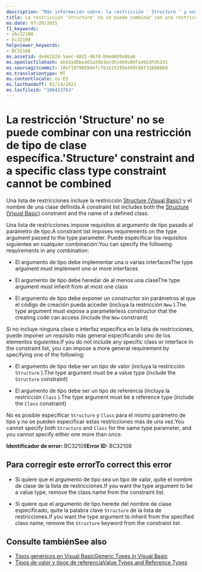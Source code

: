 ```yaml
---
description: "Más información sobre: la restricción ' Structure ' y una restricción de tipo de clase específica no se pueden combinar"
title: La restricción 'Structure' no se puede combinar con una restricción de tipo de clase específica.
ms.date: 07/20/2015
f1_keywords:
- vbc32108
- bc32108
helpviewer_keywords:
- BC32108
ms.assetid: de461824-5aec-48d1-967d-b0e0609a8ba6
ms.openlocfilehash: de43adbbea61a39b3ecd5c6b0c89fa492dfd52d1
ms.sourcegitcommit: 10e719780594efc781b15295e499c66f316068b8
ms.translationtype: MT
ms.contentlocale: es-ES
ms.lasthandoff: 02/14/2021
ms.locfileid: "100423763"
---
```

# <a name="structure-constraint-and-a-specific-class-type-constraint-cannot-be-combined"></a><span data-ttu-id="5055e-103">La restricción 'Structure' no se puede combinar con una restricción de tipo de clase específica.</span><span class="sxs-lookup"><span data-stu-id="5055e-103">'Structure' constraint and a specific class type constraint cannot be combined</span></span>

<span data-ttu-id="5055e-104">Una lista de restricciones incluye la restricción [Structure (Visual Basic)](../language-reference/statements/structure-statement.md) y el nombre de una clase definida.</span><span class="sxs-lookup"><span data-stu-id="5055e-104">A constraint list includes both the [Structure (Visual Basic)](../language-reference/statements/structure-statement.md) constraint and the name of a defined class.</span></span>  
  
 <span data-ttu-id="5055e-105">Una lista de restricciones impone requisitos al argumento de tipo pasado al parámetro de tipo.</span><span class="sxs-lookup"><span data-stu-id="5055e-105">A constraint list imposes requirements on the type argument passed to the type parameter.</span></span> <span data-ttu-id="5055e-106">Puede especificar los requisitos siguientes en cualquier combinación:</span><span class="sxs-lookup"><span data-stu-id="5055e-106">You can specify the following requirements in any combination:</span></span>  
  
- <span data-ttu-id="5055e-107">El argumento de tipo debe implementar una o varias interfaces</span><span class="sxs-lookup"><span data-stu-id="5055e-107">The type argument must implement one or more interfaces</span></span>  
  
- <span data-ttu-id="5055e-108">El argumento de tipo debe heredar de al menos una clase</span><span class="sxs-lookup"><span data-stu-id="5055e-108">The type argument must inherit from at most one class</span></span>  
  
- <span data-ttu-id="5055e-109">El argumento de tipo debe exponer un constructor sin parámetros al que el código de creación pueda acceder (incluya la restricción `New` ).</span><span class="sxs-lookup"><span data-stu-id="5055e-109">The type argument must expose a parameterless constructor that the creating code can access (include the `New` constraint)</span></span>  
  
 <span data-ttu-id="5055e-110">Si no incluye ninguna clase o interfaz específica en la lista de restricciones, puede imponer un requisito más general especificando uno de los elementos siguientes:</span><span class="sxs-lookup"><span data-stu-id="5055e-110">If you do not include any specific class or interface in the constraint list, you can impose a more general requirement by specifying one of the following:</span></span>  
  
- <span data-ttu-id="5055e-111">El argumento de tipo debe ser un tipo de valor (incluya la restricción `Structure` ).</span><span class="sxs-lookup"><span data-stu-id="5055e-111">The type argument must be a value type (include the `Structure` constraint)</span></span>  
  
- <span data-ttu-id="5055e-112">El argumento de tipo debe ser un tipo de referencia (incluya la restricción `Class` ).</span><span class="sxs-lookup"><span data-stu-id="5055e-112">The type argument must be a reference type (include the `Class` constraint)</span></span>  
  
 <span data-ttu-id="5055e-113">No es posible especificar `Structure` y `Class` para el mismo parámetro de tipo y no se pueden especificar estas restricciones más de una vez.</span><span class="sxs-lookup"><span data-stu-id="5055e-113">You cannot specify both `Structure` and `Class` for the same type parameter, and you cannot specify either one more than once.</span></span>  
  
 <span data-ttu-id="5055e-114">**Identificador de error:** BC32108</span><span class="sxs-lookup"><span data-stu-id="5055e-114">**Error ID:** BC32108</span></span>  
  
## <a name="to-correct-this-error"></a><span data-ttu-id="5055e-115">Para corregir este error</span><span class="sxs-lookup"><span data-stu-id="5055e-115">To correct this error</span></span>  
  
- <span data-ttu-id="5055e-116">Si quiere que el argumento de tipo sea un tipo de valor, quite el nombre de clase de la lista de restricciones.</span><span class="sxs-lookup"><span data-stu-id="5055e-116">If you want the type argument to be a value type, remove the class name from the constraint list.</span></span>  
  
- <span data-ttu-id="5055e-117">Si quiere que el argumento de tipo herede del nombre de clase especificado, quite la palabra clave `Structure` de la lista de restricciones.</span><span class="sxs-lookup"><span data-stu-id="5055e-117">If you want the type argument to inherit from the specified class name, remove the `Structure` keyword from the constraint list.</span></span>  
  
## <a name="see-also"></a><span data-ttu-id="5055e-118">Consulte también</span><span class="sxs-lookup"><span data-stu-id="5055e-118">See also</span></span>

- [<span data-ttu-id="5055e-119">Tipos genéricos en Visual Basic</span><span class="sxs-lookup"><span data-stu-id="5055e-119">Generic Types in Visual Basic</span></span>](../programming-guide/language-features/data-types/generic-types.md)
- [<span data-ttu-id="5055e-120">Tipos de valor y tipos de referencia</span><span class="sxs-lookup"><span data-stu-id="5055e-120">Value Types and Reference Types</span></span>](../programming-guide/language-features/data-types/value-types-and-reference-types.md)
